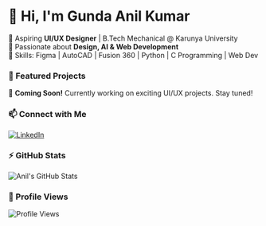 # 👋 Hi, I'm Gunda Anil Kumar  
🚀 Aspiring **UI/UX Designer** | B.Tech Mechanical @ Karunya University  
🎨 Passionate about **Design, AI & Web Development**  
🔧 Skills: Figma | AutoCAD | Fusion 360 | Python | C Programming | Web Dev  

### 🌟 Featured Projects  
🚀 **Coming Soon!** Currently working on exciting UI/UX projects. Stay tuned!


### 📫 Connect with Me  
[![LinkedIn](https://img.shields.io/badge/LinkedIn-Profile-blue?style=for-the-badge)](https://www.linkedin.com/in/anilkumar-gunda-0170a7319/)

### ⚡ GitHub Stats  
![Anil's GitHub Stats](https://github-readme-stats.vercel.app/api?username=GundaAnilKumar&show_icons=true&theme=tokyonight)

### 👀 Profile Views  
![Profile Views](https://komarev.com/ghpvc/?username=GundaAnilKumar&color=blue)
